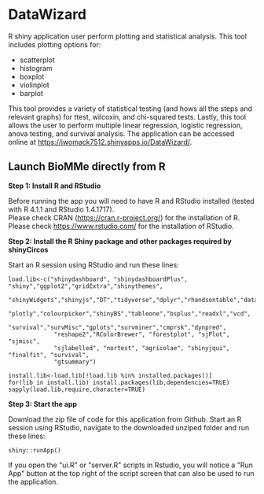 # DataWizard
R shiny application user perform plotting and statistical analysis. This tool includes plotting options for:
- scatterplot
- histogram
- boxplot
- violinplot
- barplot

This tool provides a variety of statistical testing (and hows all the steps and relevant graphs) for ttest, wilcoxin, and chi-squared tests. Lastly, this tool allows the user to perform multiple linear regression, logistic regression, anova testing, and survival analysis.
The application can be accessed online at https://jwomack7512.shinyapps.io/DataWizard/. 

## Launch BioMMe directly from R 
**Step 1: Install R and RStudio**

Before running the app you will need to have R and RStudio installed (tested with R 4.1.1 and RStudio 1.4.1717).  
Please check CRAN (<a href="https://cran.r-project.org/" target="_blank">https://cran.r-project.org/</a>) for the installation of R.  
Please check <a href="https://www.rstudio.com/" target="_blank">https://www.rstudio.com/</a> for the installation of RStudio.  

**Step 2: Install the R Shiny package and other packages required by shinyCircos**

Start an R session using RStudio and run these lines:  
```
load.lib<-c("shinydashboard", "shinydashboardPlus", "shiny","ggplot2","gridExtra","shinythemes",
             "shinyWidgets","shinyjs","DT","tidyverse","dplyr","rhandsontable","data.table","ggpmisc",
             "plotly","colourpicker","shinyBS","tableone","bsplus","readxl","vcd",
             "survival","survMisc","gplots","survminer","cmprsk","dynpred", 
             "reshape2","RColorBrewer", "forestplot", "sjPlot", "sjmisc",
             "sjlabelled", "nortest", "agricolae", "shinyjqui", "finalfit", "survival",
             "gtsummary")

install.lib<-load.lib[!load.lib %in% installed.packages()]
for(lib in install.lib) install.packages(lib,dependencies=TRUE)
sapply(load.lib,require,character=TRUE)          
```

**Step 3: Start the app** 

Download the zip file of code for this application from Github. Start an R session using RStudio, navigate to the downloaded unziped folder and run these lines:  
```
shiny::runApp()  
```
If you open the "ui.R" or "server.R" scripts in Rstudio, you will notice a "Run App" button at the top right of the script screen that can also be used to run the application.
